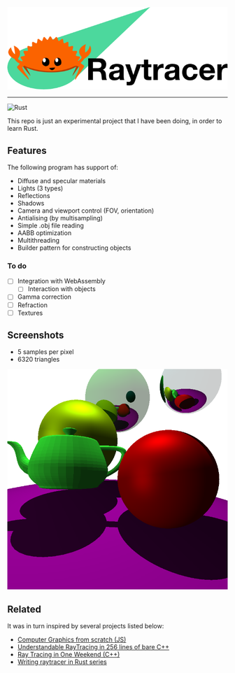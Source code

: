 ![Rusty Raytracer](images/logo.png)

---

![Rust](https://github.com/AnuarTB/rusty-raytracer/workflows/Rust/badge.svg)

This repo is just an experimental project that I have been doing, in order to learn Rust.

## Features

The following program has support of:

- Diffuse and specular materials
- Lights (3 types)
- Reflections
- Shadows
- Camera and viewport control (FOV, orientation)
- Antialising (by multisampling)
- Simple .obj file reading
- AABB optimization
- Multithreading
- Builder pattern for constructing objects

### To do

- [ ] Integration with WebAssembly
  - [ ] Interaction with objects
- [ ] Gamma correction
- [ ] Refraction
- [ ] Textures

## Screenshots

- 5 samples per pixel
- 6320 triangles

![screenshot](images/render.png)

## Related

It was in turn inspired by several projects listed below:

- [Computer Graphics from scratch (JS)](https://www.gabrielgambetta.com/computer-graphics-from-scratch/introduction.html)
- [Understandable RayTracing in 256 lines of bare C++](https://github.com/ssloy/tinyraytracer/wiki)
- [Ray Tracing in One Weekend (C++)](https://raytracing.github.io/books/RayTracingInOneWeekend.html)
- [Writing raytracer in Rust series](https://bheisler.github.io/post/writing-raytracer-in-rust-part-1/)

